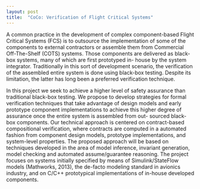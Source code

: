 ```yaml
---
layout: post
title:  "CoCo: Verification of Flight Critical Systems"
---
```


A common practice in the development of complex component-based Flight Critical Systems (FCS) is to outsource the implementation of some of the components to external contractors or assemble them from Commercial Off-The-Shelf (COTS) systems. Those components are delivered as black-box systems, many of which are first prototyped in- house by the system integrator. Traditionally in this sort of development scenario, the verification of the assembled entire system is done using black-box testing. Despite its limitation, the latter has long been a preferred verification technique.

In this project we seek to achieve a higher level of safety assurance than traditional black-box testing. We propose to develop strategies for formal verification techniques that take advantage of design models and early prototype component implementations to achieve this higher degree of assurance once the entire system is assembled from out- sourced black-box components. Our technical approach is centered on contract-based compositional verification, where contracts are computed in a automated fashion from component design models, prototype implementations, and system-level properties. The proposed approach will be based on techniques developed in the area of model inference, invariant generation, model checking and automated assume/guarantee reasoning. The project focuses on systems initially specified by means of Simulink/StateFlow models (Mathworks, 2013), the de-facto modeling standard in avionics industry, and on C/C++ prototypical implementations of in-house developed components.

